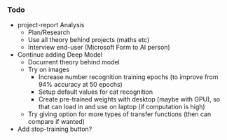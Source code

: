 ### Todo

- project-report Analysis
  - Plan/Research
  - Use all theory behind projects (maths etc)
  - Interview end-user (Microsoft Form to AI person)
- Continue adding Deep Model
  - Document theory behind model
  - Try on images
    - Increase number recognition training epochs (to improve from 94% accuracy at 50 epochs)
    - Setup default values for cat recognition
    - Create pre-trained weights with desktop (maybe with GPU), so that can load in and use on laptop (if computation is high)
  - Try giving option for more types of transfer functions (then can compare if wanted)
- Add stop-training button?